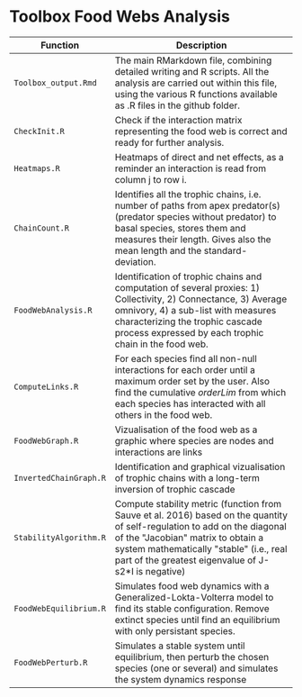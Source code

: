 # Toolbox Food Webs Analysis

| Function | Description |
| --- | --- |
| `Toolbox_output.Rmd` | The main RMarkdown file, combining detailed writing and R scripts. All the analysis are carried out within this file, using the various R functions available as .R files in the github folder.  |
| `CheckInit.R` | Check if the interaction matrix representing the food web is correct and ready for further analysis. |
| `Heatmaps.R` | Heatmaps of direct and net effects, as a reminder an interaction is read from column j to row i. |
| `ChainCount.R` | Identifies all the trophic chains, i.e. number of paths from apex predator(s) (predator species without predator) to basal species, stores them and measures their length. Gives also the mean length and the standard-deviation. |
| `FoodWebAnalysis.R` | Identification of trophic chains and computation of several proxies: 1) Collectivity, 2) Connectance, 3) Average omnivory, 4) a sub-list with measures characterizing the trophic cascade process expressed by each trophic chain in the food web. |
| `ComputeLinks.R` | For each species find all non-null interactions for each order until a maximum order set by the user. Also find the cumulative *orderLim* from which each species has interacted with all others in the food web. |
| `FoodWebGraph.R` | Vizualisation of the food web as a graphic where species are nodes and interactions are links |
| `InvertedChainGraph.R` | Identification and graphical vizualisation of trophic chains with a long-term inversion of trophic cascade |
| `StabilityAlgorithm.R` | Compute stability metric (function from Sauve et al. 2016) based on the quantity of self-regulation to add on the diagonal of the "Jacobian" matrix to obtain a system mathematically "stable" (i.e., real part of the greatest eigenvalue of J-s2*I is negative) |
| `FoodWebEquilibrium.R` | Simulates food web dynamics with a Generalized-Lokta-Volterra model to find its stable configuration. Remove extinct species until find an equilibrium with only persistant species. |
| `FoodWebPerturb.R` | Simulates a stable system until equilibrium, then perturb the chosen species (one or several) and simulates the system dynamics response |
